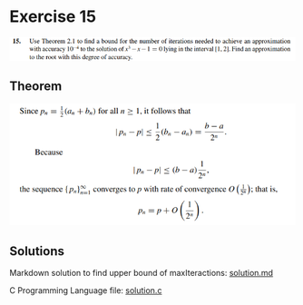 # Exercise 15

![image](image.png)

## Theorem

![theorem](theorem.png)

## Solutions

Markdown solution to find upper bound of maxIteractions: [solution.md](solution.md)

C Programming Language file: [solution.c](ex15.c)
